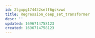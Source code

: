 ```yaml
---
id: 2lgupg174432self6gskvwd
title: Regression_deep_set_transformer
desc: ''
updated: 1696714758123
created: 1696714758123
---
```

